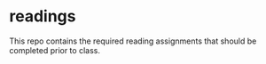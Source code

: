 # readings
This repo contains the required reading assignments that should be completed prior to class.
